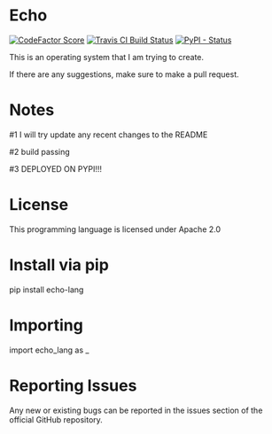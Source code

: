 # Echo

[![CodeFactor Score](https://www.codefactor.io/repository/github/elemental9/echo/badge?style=for-the-badge)](https://www.codefactor.io/repository/github/elemental9/echo)
[![Travis CI Build Status](https://img.shields.io/travis/com/elemental9/Echo/master.svg?style=for-the-badge)](https://travis-ci.com/elemental9/Echo)
[![PyPI - Status](https://img.shields.io/pypi/status/echo-lang.svg?style=for-the-badge)](https://pypi.org/project/echo-lang)

This is an operating system that I am trying to create.

If there are any suggestions, make sure to make a pull request.


# Notes
 
#1 I will try update any recent changes to the README

#2 build passing 

#3 DEPLOYED ON PYPI!!!
# License

This programming language is licensed under Apache 2.0


# Install via pip
pip install echo-lang

# Importing
import echo_lang as _

# Reporting Issues
Any new or existing bugs can be reported in the issues section of the official GitHub repository.
